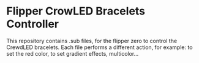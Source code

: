 # Flipper CrowLED Bracelets Controller
This repository contains .sub files, for the flipper zero to control the CrewdLED bracelets. Each file performs a different action, for example: to set the red color, to set gradient effects, multicolor...
